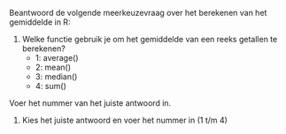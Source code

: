 Beantwoord de volgende meerkeuzevraag over het berekenen van het gemiddelde in R:

1. Welke functie gebruik je om het gemiddelde van een reeks getallen te berekenen?
   - 1: average()
   - 2: mean()
   - 3: median()
   - 4: sum()

Voer het nummer van het juiste antwoord in.

1. Kies het juiste antwoord en voer het nummer in (1 t/m 4)
